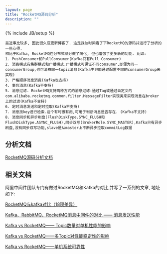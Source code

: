 ```yaml
---
layout: page
title: "RocketMQ源码分析"
description: ""
---
```

{% include JB/setup %}

    最近事比较多, 因此很久没更新博客了. 这是我抽时间看了下RocketMQ的源码并进行了分析的一些心得.
    相比于Kafka, RocketMQ在分布式部分做了简化, 但也增强了更多新的功能. 比如:
    1. PushConsumer和PullConsumer(Kafka只有Pull Consumer)
    2. 消费模式有集群模式和广播模式.广播模式可保证不同consumer,即便为同一consumerGroup,也可消费同一topic消息(Kafka中只能通过配置不同的consumerGroup来实现)
    3. 严格顺序消息消费(Kafka也支持)
    4. 事务消息(Kafka不支持)
    5. 消息过滤. RocketMQ支持两种方式的消息过滤:通过Tag或通过自定义的com.alibaba.rocketmq.common.filter.MessageFilter实现类来实现消息在broker上的过滤(Kafka不支持)
    6. 定时消息发送和定时拉取(Kafka不支持)
    7. 消息按key进行检索.这个有时很有用,可用于判断消息是否存在. (Kafka不支持)
    8. 消息同步和异步刷盘(FlushDiskType.SYNC_FLUSH和FlushDiskType.ASYNC_FLUSH),同步双写(BrokerRole.SYNC_MASTER),Kafka只有异步刷盘,没有同步双写功能,slave是从master上不断异步拉取commitLog数据

## 分析文档
[RocketMQ源码分析文档](https://github.com/18965050/RocketMQ/wiki "RocketMQ源码分析")

## 相关文档
阿里中间件团队专门有做过RocketMQ和Kafka的对比,并写了一系列的文章, 地址如下:

[RocketMQ与kafka对比（18项差异）](http://jm.taobao.org/2016/03/24/rmq-vs-kafka/ "RocketMQ与kafka对比（18项差异）")

[Kafka、RabbitMQ、RocketMQ消息中间件的对比 —— 消息发送性能](http://jm.taobao.org/2016/04/01/kafka-vs-rabbitmq-vs-rocketmq-message-send-performance/ "Kafka、RabbitMQ、RocketMQ消息中间件的对比 —— 消息发送性能")

[Kafka vs RocketMQ—— Topic数量对单机性能的影响 ](http://jm.taobao.org/2016/04/07/kafka-vs-rocketmq-topic-amout/ "Kafka vs RocketMQ—— Topic数量对单机性能的影响")

[Kafka vs RocketMQ——多Topic对性能稳定性的影响](http://jm.taobao.org/2016/04/20/kafka-vs-rocketmq-3/ "Kafka vs RocketMQ——多Topic对性能稳定性的影响")

[Kafka vs RocketMQ——单机系统可靠性](http://jm.taobao.org/%2F2016%2F04%2F28%2Fkafka-vs-rocktemq-4%2F "Kafka vs RocketMQ——单机系统可靠性")


